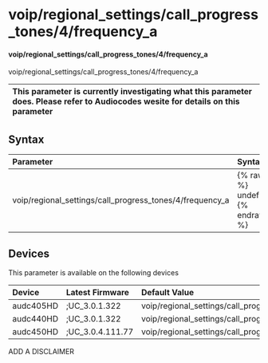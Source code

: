 ﻿---
description: voip/regional_settings/call_progress_tones/4/frequency_a
search: false
---

# voip/regional_settings/call_progress_tones/4/frequency_a

#### voip/regional_settings/call_progress_tones/4/frequency_a

voip/regional_settings/call_progress_tones/4/frequency_a


| This parameter is currently investigating what this parameter does. Please refer to Audiocodes wesite for details on this parameter | 
| :--- |

## Syntax
| Parameter | Syntax |
| :--- | :--- |
|voip/regional_settings/call_progress_tones/4/frequency_a | {% raw %} undefined {% endraw %}|

## Devices
This parameter is available on the following devices

| Device | Latest Firmware | Default Value |
|:---|:---|:---|
| audc405HD | ;UC_3.0.1.322 | voip/regional_settings/call_progress_tones/4/frequency_a=480 
| audc440HD | ;UC_3.0.1.322 | voip/regional_settings/call_progress_tones/4/frequency_a=480 
| audc450HD | ;UC_3.0.4.111.77 | voip/regional_settings/call_progress_tones/4/frequency_a=480 

ADD A DISCLAIMER
